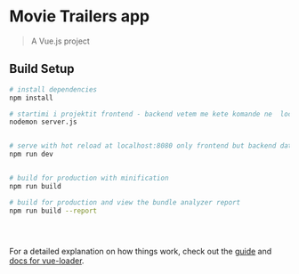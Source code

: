 # Movie Trailers app

> A Vue.js project

## Build Setup

``` bash
# install dependencies
npm install

# startimi i projektit frontend - backend vetem me kete komande ne  localhost:8081 
nodemon server.js 


# serve with hot reload at localhost:8080 only frontend but backend data doesn't show so don't use it
npm run dev 


# build for production with minification
npm run build

# build for production and view the bundle analyzer report
npm run build --report





```

For a detailed explanation on how things work, check out the [guide](http://vuejs-templates.github.io/webpack/) and [docs for vue-loader](http://vuejs.github.io/vue-loader).
